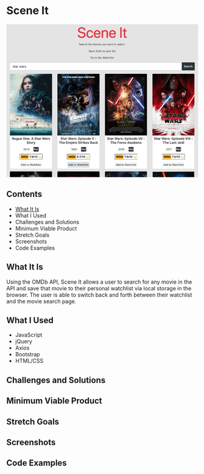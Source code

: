 # Scene It
![Image description](assets/Scene-It.png)
## Contents
- [What It Is](#What-It-Is)
- What I Used
- Challenges and Solutions
- Minimum Viable Product
- Stretch Goals
- Screenshots
- Code Examples
## What It Is
Using the OMDb API, Scene It allows a user to search for any movie in the API and save that movie to their personal
watchlist via local storage in the browser. The user is able to switch back and forth between their watchlist and the movie search page. 
## What I Used
- JavaScript
- jQuery
- Axios
- Bootstrap
- HTML/CSS
## Challenges and Solutions
## Minimum Viable Product
## Stretch Goals
## Screenshots
## Code Examples
